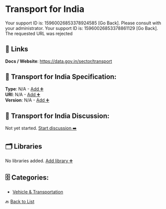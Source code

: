 # Transport for India

Your support ID is: 15960026853378924585 [Go Back]. Please consult with your administrator. Your support ID is: 15960026853378861129 [Go Back]. The requested URL was rejected

##  🔗 Links
**Docs / Website**: https://data.gov.in/sector/transport

## 🧬 Transport for India Specification:
**Type**: N/A - [Add ➕](https://github.com/apis-list/apis-list/edit/main/apis.yaml#19966)  
**URI**: N/A - [Add ➕](https://github.com/apis-list/apis-list/edit/main/apis.yaml#19966)  
**Version**: N/A - [Add ➕](https://github.com/apis-list/apis-list/edit/main/apis.yaml#19966)

## 💬 Transport for India Discussion:
Not yet started. [Start discussion ➡️](https://github.com/apis-list/apis-list/discussions/new)

## 🗂️ Libraries

No libraries added. [Add library ➕](https://github.com/apis-list/apis-list/edit/main/apis.yaml#19966)    


## 🗄️ Categories:
- [Vehicle & Transportation](https://github.com/apis-list/apis-list#vehicle--transportation-)

🔙  [Back to List](https://github.com/apis-list/apis-list)
